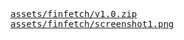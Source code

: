 <pre><a href="https://github.com/arkizenty/finfetch/archive/v1.0.zip">assets/finfetch/v1.0.zip</a>
<a href="https://raw.githubusercontent.com/arkizenty/assets/master/finfetch/screenshot1.png">assets/finfetch/screenshot1.png</a></pre>

<meta content="arkizenty's assets" property="og:title">
<meta content="assets for arkizenty's projects" property="og:description">
<meta content="arkizenty's assets" property="og:site_name">
<meta content='https://avatars2.githubusercontent.com/u/40907703?s=460&v=4' property='og:image'>
<link rel="shortcut icon" href="https://avatars2.githubusercontent.com/u/40907703?s=460&v=4">
